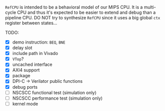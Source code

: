 `RefCPU` is intended to be a behavioral model of our MIPS CPU. It is a multi-cycle CPU and thus it's expected to be easier to extend and debug than a pipeline CPU. DO NOT try to synthesize `RefCPU` since it uses a big global `ctx` register between states...

TODO:

* [x] demo instruction: `BEQ`, `BNE`
* [x] delay slot
* [x] include path in Vivado
* [x] `VTop`?
* [x] uncached interface
* [x] AXI4 support
* [x] package
* [x] DPI-C -> Verilator public functions
* [x] debug ports
* [ ] NSCSCC functional test (simulation only)
* [ ] NSCSCC performance test (simulation only)
* [ ] kernel mode
